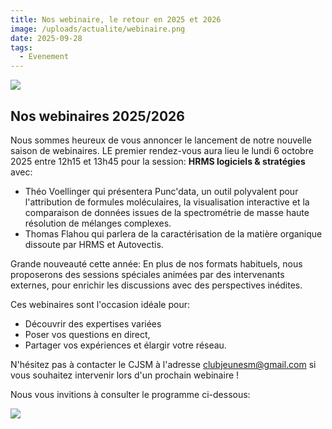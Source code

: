 ```yaml
---
title: Nos webinaire, le retour en 2025 et 2026
image: /uploads/actualite/webinaire.png
date: 2025-09-28
tags: 
  - Evenement
---
```


![](/uploads/actualite/webinaire.png)

## Nos webinaires 2025/2026

Nous sommes heureux de vous annoncer le lancement de notre nouvelle saison de webinaires.
LE premier rendez-vous aura lieu le lundi 6 octobre 2025 entre 12h15 et 13h45 pour la session: **HRMS logiciels & stratégies** avec: 

- Théo Voellinger qui présentera Punc'data, un outil polyvalent pour l'attribution de formules moléculaires, la visualisation interactive et la comparaison de données issues de la spectrométrie de masse haute résolution de mélanges complexes.
- Thomas Flahou qui parlera de la caractérisation de la matière organique dissoute par HRMS et Autovectis.

Grande nouveauté cette année: En plus de nos formats habituels, nous proposerons des sessions spéciales animées par des intervenants externes, pour enrichir les discussions avec des perspectives inédites.

Ces webinaires sont l'occasion idéale pour:
- Découvrir des expertises variées
- Poser vos questions en direct,
- Partager vos expériences et élargir votre réseau.

N'hésitez pas à contacter le CJSM à l'adresse clubjeunesm@gmail.com si vous souhaitez intervenir lors d'un prochain webinaire ! 

Nous vous invitions à consulter le programme ci-dessous:

![](/uploads/actualite/webinaires_2026.png)